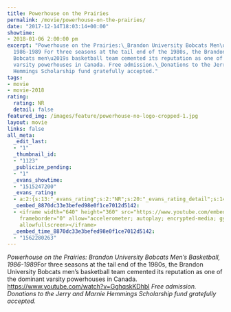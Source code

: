 ```yaml
---
title: Powerhouse on the Prairies
permalink: /movie/powerhouse-on-the-prairies/
date: "2017-12-14T18:03:14+00:00"
showtime:
- 2018-01-06 2:00:00 pm
excerpt: "Powerhouse on the Prairies:\_Brandon University Bobcats Men\u2019s Basketball,
  1986-1989 For three seasons at the tail end of the 1980s, the Brandon University
  Bobcats men\u2019s basketball team cemented its reputation as one of the dominant
  varsity powerhouses in Canada. Free admission.\_Donations to the Jerry and Marnie
  Hemmings Scholarship fund gratefully accepted."
tags:
- movie
- movie-2018
rating:
  rating: NR
  detail: false
featured_img: /images/feature/powerhouse-no-logo-cropped-1.jpg
layout: movie
links: false
all_meta:
  _edit_last:
  - "1"
  _thumbnail_id:
  - "1123"
  _publicize_pending:
  - "1"
  _evans_showtime:
  - "1515247200"
  _evans_rating:
  - a:2:{s:13:"_evans_rating";s:2:"NR";s:20:"_evans_rating_detail";s:14:"Not yet rated.";}
  _oembed_8870dc33e3befed98e0f1ce7012d5142:
  - <iframe width="640" height="360" src="https://www.youtube.com/embed/GghqskKDhbI?feature=oembed"
    frameborder="0" allow="accelerometer; autoplay; encrypted-media; gyroscope; picture-in-picture"
    allowfullscreen></iframe>
  _oembed_time_8870dc33e3befed98e0f1ce7012d5142:
  - "1562280263"
---
```


*Powerhouse on the Prairies: Brandon University Bobcats Men’s Basketball, 1986-1989*For three seasons at the tail end of the 1980s, the Brandon University Bobcats men’s basketball team cemented its reputation as one of the dominant varsity powerhouses in Canada. https://www.youtube.com/watch?v=GghqskKDhbI *Free admission. Donations to the Jerry and Marnie Hemmings Scholarship fund gratefully accepted.*